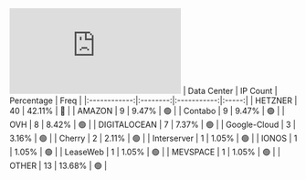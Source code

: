 ![Diagramm](https://github.com/obajay/StateSync-snapshots/blob/main/Projects/Kyve/1/README.md)
| Data Center | IP Count | Percentage | Freq |
|:------------:|:--------:|:-----------:|:-----:|
| HETZNER | 40 | 42.11% | 🔴 |
| AMAZON | 9 | 9.47% | 🟢 |
| Contabo | 9 | 9.47% | 🟢 |
| OVH | 8 | 8.42% | 🟢 |
| DIGITALOCEAN | 7 | 7.37% | 🟢 |
| Google-Cloud | 3 | 3.16% | 🟢 |
| Cherry | 2 | 2.11% | 🟢 |
| Interserver | 1 | 1.05% | 🟢 |
| IONOS | 1 | 1.05% | 🟢 |
| LeaseWeb | 1 | 1.05% | 🟢 |
| MEVSPACE | 1 | 1.05% | 🟢 |
| OTHER | 13 | 13.68% | 🟢 |